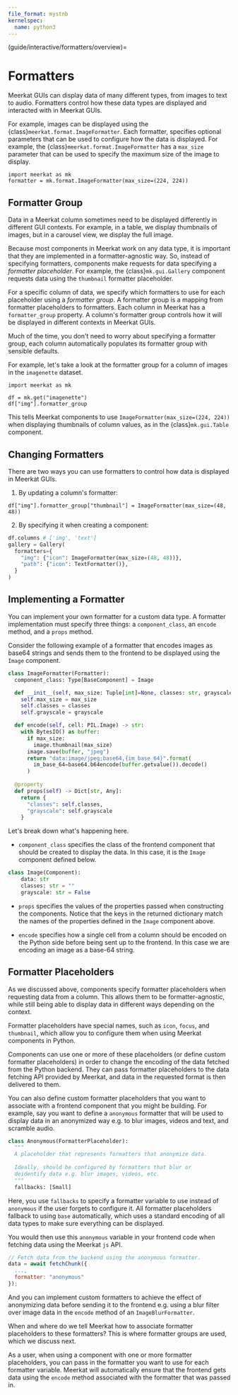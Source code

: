 ```yaml
---
file_format: mystnb
kernelspec:
  name: python3
---
```


(guide/interactive/formatters/overview)=
# Formatters
Meerkat GUIs can display data of many different types, from images to text to audio.  Formatters control how these data types are displayed and interacted with in Meerkat GUIs.

For example, images can be displayed using the {class}`meerkat.format.ImageFormatter`. 
Each formatter, specifies optional parameters that can be used to configure how the data is displayed. For example, the {class}`meerkat.format.ImageFormatter` has a `max_size` parameter that can be used to specify the maximum size of the image to display.

  
```{code-cell} ipython3
import meerkat as mk
formatter = mk.format.ImageFormatter(max_size=(224, 224))
```

## Formatter Group
Data in a Meerkat column sometimes need to be displayed differently in different GUI contexts. For example, in a table, we display thumbnails of images, but in a carousel view, we display the full image. 

Because most components in Meerkat work on any data type, it is important that they are implemented in a formatter-agnostic way. So, instead of specifying formatters, components make requests for data specifying a *formatter placeholder*. For example, the {class}`mk.gui.Gallery` component requests data using the `thumbnail` formatter placeholder.

For a specific column of data, we specify which formatters to use for each placeholder using a *formatter group*. A formatter group is a mapping from formatter placeholders to formatters. Each column in Meerkat has a `formatter_group` property. A column's formatter group controls how it will be displayed in different contexts in Meerkat GUIs. 

Much of the time, you don't need to worry about specifying a formatter group, each column automatically populates its formatter group with sensible defaults. 

For example, let's take a look at the formatter group for a column of images in the `imagenette` dataset.
```{code-cell} ipython3
import meerkat as mk

df = mk.get("imagenette")
df["img"].formatter_group
```

This tells Meerkat components to use `ImageFormatter(max_size=(224, 224))` when displaying thumbnails of column values, as in the {class}`mk.gui.Table` component. 

## Changing Formatters 

There are two ways you can use formatters to control how data is displayed in Meerkat GUIs.
1. By updating a column's formatter:
```{code-cell} ipython3
df["img"].formatter_group["thumbnail"] = ImageFormatter(max_size=(48, 48))
```

2. By specifying it when creating a component:
```python
df.columns # ['img', 'text']
gallery = Gallery(
  formatters={
    "img": {"icon": ImageFormatter(max_size=(48, 48))},
    "path": {"icon": TextFormatter()},
  }
)
```


## Implementing a Formatter
You can implement your own formatter for a custom data type. 
A formatter implementation must specify three things: a `component_class`, an `encode` method, and a `props` method. 

Consider the following example of a formatter that encodes images as base64 strings and sends them to the frontend to be displayed using the `Image` component.

```python
class ImageFormatter(Formatter):
  component_class: Type[BaseComponent] = Image

  def __init__(self, max_size: Tuple[int]=None, classes: str, grayscale: str):
    self.max_size = max_size
    self.classes = classes
    self.grayscale = grayscale

  def encode(self, cell: PIL.Image) -> str:
    with BytesIO() as buffer:
      if max_size:
        image.thumbnail(max_size)
      image.save(buffer, "jpeg")
      return "data:image/jpeg;base64,{im_base_64}".format(
        im_base_64=base64.b64encode(buffer.getvalue()).decode()
      )
  
  @property
  def props(self) -> Dict[str, Any]:
    return {
      "classes": self.classes,
      "grayscale": self.grayscale
    }
```
Let's break down what's happening here. 
- `component_class` specifies the class of the frontend component that should be created to display the data. In this case, it is the `Image` component defined below.
```python
class Image(Component):
    data: str
    classes: str = ""
    grayscale: str = False
```
- `props` specifies the values of the properties passed when constructing the components. Notice that the keys in the returned dictionary match the names of the properties defined in the `Image` component above. 

- `encode` specifies how a single cell from a column should be encoded on the Python side before being sent up to the frontend. In this case we are encoding an image as a base-64 string.

## Formatter Placeholders
As we discussed above, components specify formatter placeholders when requesting data from a column. This allows them to be formatter-agnostic, while still being able to display data in different ways depending on the context.

Formatter placeholders have special names, such as `icon`, `focus`, and `thumbnail`, which
allow you to configure them when using Meerkat components in Python.

Components can use one or more of these placeholders (or define custom formatter placeholders) in order to change the encoding of the data fetched from the Python backend. They can pass formatter placeholders to the data fetching API provided by Meerkat, and data in the requested format is then delivered to them.

You can also define custom formatter placeholders that you want to associate with a frontend component that you might be building. For example, say you want to define a `anonymous` formatter that will be used to display data in an anonymized way e.g. to blur images, videos and text, and scramble audio.

```python
class Anonymous(FormatterPlaceholder):
  """
  A placeholder that represents formatters that anonymize data.
  
  Ideally, should be configured by formatters that blur or 
  deidentify data e.g. blur images, videos, etc.
  """
  fallbacks: [Small]
```

Here, you use `fallbacks` to specify a formatter variable to use instead of `anonymous` if the user forgets to configure it. All formatter placeholders fallback to using `base` automatically, which uses a standard encoding of all data types to make sure everything can be displayed.

You would then use this `anonymous` variable in your frontend code when fetching data using the Meerkat `js` API.

```js
// Fetch data from the backend using the anonymous formatter.
data = await fetchChunk({
  ...,
  formatter: "anonymous"
});
```

And you can implement custom formatters to achieve the effect of anonymizing data before sending it to the frontend e.g. using a blur filter over image data in the `encode` method of an `ImageBlurFormatter`.

When and where do we tell Meerkat how to associate formatter placeholders to these formatters? This is where formatter groups are used, which we discuss next.


As a user, when using a component with one or more formatter placeholders, you can pass in the formatter you want to use for each formatter variable. Meerkat will automatically ensure that the frontend gets data using the `encode` method associated with the formatter that was passed in.

